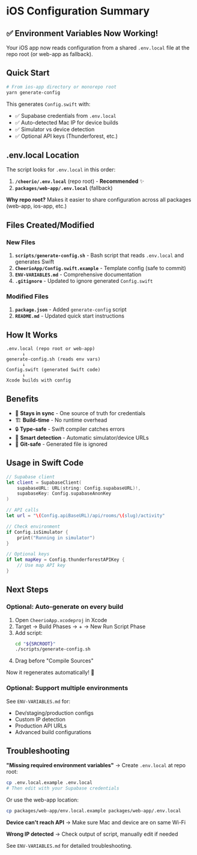 # iOS Configuration Summary

## ✅ Environment Variables Now Working!

Your iOS app now reads configuration from a shared `.env.local` file at the repo root (or web-app as fallback).

## Quick Start

```bash
# From ios-app directory or monorepo root
yarn generate-config
```

This generates `Config.swift` with:

- ✅ Supabase credentials from `.env.local`
- ✅ Auto-detected Mac IP for device builds
- ✅ Simulator vs device detection
- ✅ Optional API keys (Thunderforest, etc.)

## .env.local Location

The script looks for `.env.local` in this order:

1. **`/cheerio/.env.local`** (repo root) - **Recommended** ✨
2. **`packages/web-app/.env.local`** (fallback)

**Why repo root?** Makes it easier to share configuration across all packages (web-app, ios-app, etc.)

## Files Created/Modified

### New Files

1. **`scripts/generate-config.sh`** - Bash script that reads `.env.local` and generates Swift
2. **`CheerioApp/Config.swift.example`** - Template config (safe to commit)
3. **`ENV-VARIABLES.md`** - Comprehensive documentation
4. **`.gitignore`** - Updated to ignore generated `Config.swift`

### Modified Files

1. **`package.json`** - Added `generate-config` script
2. **`README.md`** - Updated quick start instructions

## How It Works

```
.env.local (repo root or web-app)
      ↓
generate-config.sh (reads env vars)
      ↓
Config.swift (generated Swift code)
      ↓
Xcode builds with config
```

## Benefits

- 🔄 **Stays in sync** - One source of truth for credentials
- 🏗️ **Build-time** - No runtime overhead
- 🔒 **Type-safe** - Swift compiler catches errors
- 📱 **Smart detection** - Automatic simulator/device URLs
- 🚫 **Git-safe** - Generated file is ignored

## Usage in Swift Code

```swift
// Supabase client
let client = SupabaseClient(
    supabaseURL: URL(string: Config.supabaseURL)!,
    supabaseKey: Config.supabaseAnonKey
)

// API calls
let url = "\(Config.apiBaseURL)/api/rooms/\(slug)/activity"

// Check environment
if Config.isSimulator {
    print("Running in simulator")
}

// Optional keys
if let mapKey = Config.thunderforestAPIKey {
    // Use map API key
}
```

## Next Steps

### Optional: Auto-generate on every build

1. Open `CheerioApp.xcodeproj` in Xcode
2. Target → Build Phases → + → New Run Script Phase
3. Add script:
   ```bash
   cd "${SRCROOT}"
   ./scripts/generate-config.sh
   ```
4. Drag before "Compile Sources"

Now it regenerates automatically! 🎉

### Optional: Support multiple environments

See `ENV-VARIABLES.md` for:

- Dev/staging/production configs
- Custom IP detection
- Production API URLs
- Advanced build configurations

## Troubleshooting

**"Missing required environment variables"**
→ Create `.env.local` at repo root:

```bash
cp .env.local.example .env.local
# Then edit with your Supabase credentials
```

Or use the web-app location:

```bash
cp packages/web-app/env.local.example packages/web-app/.env.local
```

**Device can't reach API**
→ Make sure Mac and device are on same Wi-Fi

**Wrong IP detected**
→ Check output of script, manually edit if needed

See `ENV-VARIABLES.md` for detailed troubleshooting.
